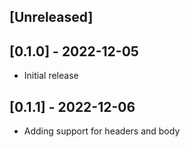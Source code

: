 ## [Unreleased]

## [0.1.0] - 2022-12-05

- Initial release

## [0.1.1] - 2022-12-06

- Adding support for headers and body

